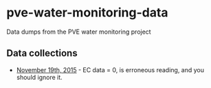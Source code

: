 # pve-water-monitoring-data
Data dumps from the PVE water monitoring project

## Data collections

- [November 19th, 2015](Nov19_Data.tar.gz) - EC data = 0, is erroneous reading, and you should ignore it. 